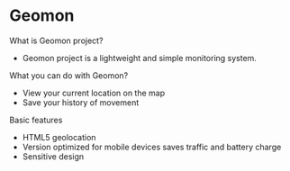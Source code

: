﻿# Geomon

What is Geomon project?
 - Geomon project is a lightweight and simple monitoring system.

What you can do with Geomon?
 - View your current location on the map
 - Save your history of movement

Basic features
 - HTML5 geolocation
 - Version optimized for mobile devices saves traffic and battery charge
 - Sensitive design